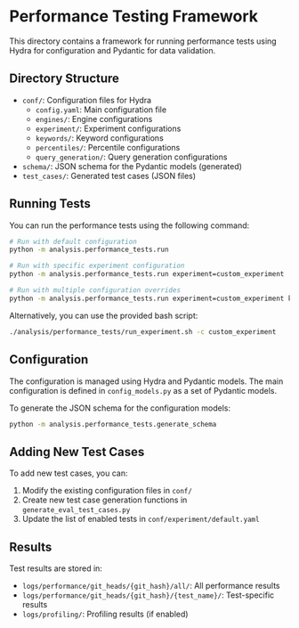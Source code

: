 # Performance Testing Framework

This directory contains a framework for running performance tests using Hydra for configuration and Pydantic for data validation.

## Directory Structure

- `conf/`: Configuration files for Hydra
  - `config.yaml`: Main configuration file
  - `engines/`: Engine configurations
  - `experiment/`: Experiment configurations
  - `keywords/`: Keyword configurations
  - `percentiles/`: Percentile configurations
  - `query_generation/`: Query generation configurations
- `schema/`: JSON schema for the Pydantic models (generated)
- `test_cases/`: Generated test cases (JSON files)

## Running Tests

You can run the performance tests using the following command:

```bash
# Run with default configuration
python -m analysis.performance_tests.run

# Run with specific experiment configuration
python -m analysis.performance_tests.run experiment=custom_experiment

# Run with multiple configuration overrides
python -m analysis.performance_tests.run experiment=custom_experiment keywords=custom_keywords
```

Alternatively, you can use the provided bash script:

```bash
./analysis/performance_tests/run_experiment.sh -c custom_experiment
```

## Configuration

The configuration is managed using Hydra and Pydantic models. The main configuration is defined in `config_models.py` as a set of Pydantic models.

To generate the JSON schema for the configuration models:

```bash
python -m analysis.performance_tests.generate_schema
```

## Adding New Test Cases

To add new test cases, you can:

1. Modify the existing configuration files in `conf/`
2. Create new test case generation functions in `generate_eval_test_cases.py`
3. Update the list of enabled tests in `conf/experiment/default.yaml`

## Results

Test results are stored in:
- `logs/performance/git_heads/{git_hash}/all/`: All performance results
- `logs/performance/git_heads/{git_hash}/{test_name}/`: Test-specific results
- `logs/profiling/`: Profiling results (if enabled)
